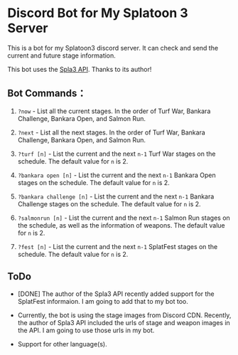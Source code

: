 # Discord Bot for My Splatoon 3 Server

This is a bot for my Splatoon3 discord server. It can check and send the current and future stage information.

This bot uses the [Spla3 API](https://spla3.yuu26.com/). Thanks to its author!

## Bot Commands：

1. `?now` - List all the current stages. In the order of Turf War, Bankara Challenge, Bankara Open, and Salmon Run.

2. `?next` - List all the next stages. In the order of Turf War, Bankara Challenge, Bankara Open, and Salmon Run.

3. `?turf [n]` - List the current and the next `n-1` Turf War stages on the schedule. The default value for `n` is 2.

4. `?bankara open [n]` -  List the current and the next `n-1` Bankara Open stages on the schedule. The default value for `n` is 2.

5. `?bankara challenge [n]` - List the current and the next `n-1` Bankara Challenge stages on the schedule. The default value for `n` is 2.

6. `?salmonrun [n]` - List the current and the next `n-1` Salmon Run stages on the schedule, as well as the information of weapons. The default value for `n` is 2.

7. `?fest [n]` - List the current and the next `n-1` SplatFest stages on the schedule. The default value for `n` is 2.

## ToDo

- [DONE] The author of the Spla3 API recently added support for the SplatFest informaion. I am going to add that to my bot too.

- Currently, the bot is using the stage images from Discord CDN. Recently, the author of Spla3 API included the urls of stage and weapon images in the API. I am going to use those urls in my bot.

- Support for other language(s).